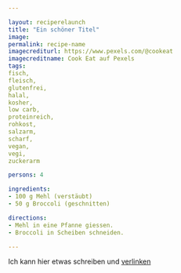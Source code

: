 ```yaml
---

layout: reciperelaunch
title: "Ein schöner Titel"
image:
permalink: recipe-name
imagecrediturl: https://www.pexels.com/@cookeat
imagecreditname: Cook Eat auf Pexels
tags:
fisch,
fleisch,
glutenfrei,
halal,
kosher,
low carb,
proteinreich,
rohkost,
salzarm,
scharf,
vegan,
vegi,
zuckerarm

persons: 4

ingredients:
- 100 g Mehl (verstäubt)
- 50 g Broccoli (geschnitten)

directions:
- Mehl in eine Pfanne giessen.
- Broccoli in Scheiben schneiden.

---
```


Ich kann hier etwas schreiben und [verlinken](https://www.cookeat.ch)